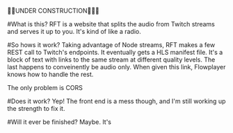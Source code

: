 :construction::construction:UNDER CONSTRUCTION:construction::construction::construction:

#What is this?
RFT is a website that splits the audio from Twitch streams and serves it up to you. It's kind of like a radio.

#So hows it work?
Taking advantage of Node streams, RFT makes a few REST call to Twitch's endpoints. It eventually gets a HLS manifest file. It's a block of text with links to the same stream at different quality levels. The last happens to conveinently be audio only. When given this link, Flowplayer knows how to handle the rest.

The only problem is CORS

#Does it work?
Yep! The front end is a mess though, and I'm still working up the strength to fix it.

#Will it ever be finished?
Maybe. It's 
